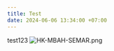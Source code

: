 ```yaml
---
title: Test
date: 2024-06-06 13:34:00 +07:00
---
```


test123
![HK-MBAH-SEMAR.png](/uploads/HK-MBAH-SEMAR.png)